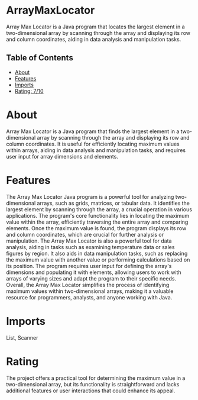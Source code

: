 # ArrayMaxLocator

Array Max Locator is a Java program that locates the largest element in a two-dimensional array by scanning through the array and displaying its row and column coordinates, aiding in data analysis and manipulation tasks.

## Table of Contents

- [About](#about)
- [Features](#features)
- [Imports](#Imports)
- [Rating: 7/10](#Rating)

# About

Array Max Locator is a Java program that finds the largest element in a two-dimensional array by scanning through the array and displaying its row and column coordinates. It is useful for efficiently locating maximum values within arrays, aiding in data analysis and manipulation tasks, and requires user input for array dimensions and elements.

# Features

The Array Max Locator Java program is a powerful tool for analyzing two-dimensional arrays, such as grids, matrices, or tabular data. It identifies the largest element by scanning through the array, a crucial operation in various applications. The program's core functionality lies in locating the maximum value within the array, efficiently traversing the entire array and comparing elements. Once the maximum value is found, the program displays its row and column coordinates, which are crucial for further analysis or manipulation. The Array Max Locator is also a powerful tool for data analysis, aiding in tasks such as examining temperature data or sales figures by region. It also aids in data manipulation tasks, such as replacing the maximum value with another value or performing calculations based on its position. The program requires user input for defining the array's dimensions and populating it with elements, allowing users to work with arrays of varying sizes and adapt the program to their specific needs. Overall, the Array Max Locator simplifies the process of identifying maximum values within two-dimensional arrays, making it a valuable resource for programmers, analysts, and anyone working with Java.

# Imports

List, Scanner

# Rating

The project offers a practical tool for determining the maximum value in a two-dimensional array, but its functionality is straightforward and lacks additional features or user interactions that could enhance its appeal.
